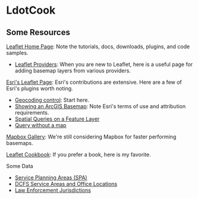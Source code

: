 # LdotCook
<h2>Some Resources</h2>
<p>
<a href="https://leafletjs.com/" target="_blank">Leaflet Home Page</a>: Note the tutorials, docs, downloads, plugins, and code samples.
<ul>
<li><a href="https://leaflet-extras.github.io/leaflet-providers/preview/" target="_blank">Leaflet Providers</a>: When you are new to Leaflet, here is a useful page for adding basemap layers from various providers.</li>
</ul>
</p>
<p>
<a href="https://esri.github.io/esri-leaflet/" target="_blank">Esri's Leaflet Page</a>: Esri's contributions are extensive. Here are a few of Esri's plugins worth noting.
<ul>
<li><a href="https://esri.github.io/esri-leaflet/examples/geocoding-control.html" target="_blank">Geocoding control</a>: Start here.</li>
<li><a href="https://esri.github.io/esri-leaflet/examples/showing-a-basemap.html" target="_blank">Showing an ArcGIS Basemap</a>: Note Esri's terms of use and attribution requirements.</li>
<li><a href="https://esri.github.io/esri-leaflet/examples/spatial-queries.html" target="_blank">Spatial Queries on a Feature Layer</a></li>
<li><a href="https://esri.github.io/esri-leaflet/examples/query-no-map.html" target="_blank">Query without a map</a></li>
</ul>
</p>
<p>
<a href="https://www.mapbox.com/gallery/" target="_blank">Mapbox Gallery</a>: We're still considering Mapbox for faster performing basemaps.
</p>
<p>
<a href="https://locatepress.com/lcb" target="_blank">Leaflet Cookbook</a>: If you prefer a book, here is my favorite.
</p>
<p>Some Data</p>
<ul>
<li><a href="https://egis-lacounty.hub.arcgis.com/datasets/la-county-service-planning-area">Service Planning Areas (SPA)</a></li>
<li><a href="https://egis-lacounty.hub.arcgis.com/datasets/dcfs-gis-data-regional-office-service-areas">DCFS Service Areas and Office Locations</a></li>
<li><a href="https://egis-lacounty.hub.arcgis.com/datasets/law-enforcement-reporting-districts">Law Enforcement Jurisdictions</a></li>
</ul>
